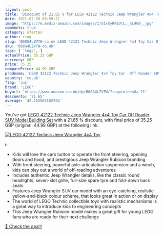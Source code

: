 ```yaml
---
layout: post
title: 'Discount of 21.65 % for LEGO 42122 Technic Jeep Wrangler 4x4 Toy'
date: 2021-02-28 03:59:21
image: 'https://m.media-amazon.com/images/I/51xSyRK6JtL._SL400_.jpg'
comments: true
category: ofertas
author: ring
slug: 'B08G4LZVTW-co.uk LEGO 42122 Technic Jeep Wrangler 4x4 Toy Car Off Roader...'
sku: 'B08G4LZVTW-co.uk'
tags: [ 'lego', ]
actualPrice: 35.25 GBP
currency: GBP
price: 35.25
comparePrice: 44.99 GBP
prodname: 'LEGO 42122 Technic Jeep Wrangler 4x4 Toy Car  Off Roader SUV Model Building Set'
country: 'co.uk'
flag: '🇬🇧'
brand: 'LEGO'
buyurl: 'https://www.amazon.co.uk/dp/B08G4LZVTW/?tag=tolees0a-21'
descuento: '21.65'
average: '42.152564102564'
---
```


You've got [LEGO 42122 Technic Jeep Wrangler 4x4 Toy Car  Off Roader SUV Model Building Set](https://www.amazon.co.uk/dp/B08G4LZVTW/?tag=tolees0a-21) with a  21.65 % discount, with final price of 35.25 GBP (original: 44.99 GBP) at the following link:

[![LEGO 42122 Technic Jeep Wrangler 4x4 Toy](https://m.media-amazon.com/images/I/51xSyRK6JtL._SL400_.jpg)](https://www.amazon.co.uk/dp/B08G4LZVTW/?tag=tolees0a-21)

ℹ️:

- Kids will love the cars button to operate the front steering, opening doors and hood, and prestigious Jeep Wrangler Rubicon branding
- With front steering, powerful axle-articulation suspension and a winch, kids can play out a world of off-roading adventures
- Includes authentic Jeep Wrangler details, like the classic round headlights, seven-slot grille, full-size spare tyre and fold-down back seats
- Features Jeep Wrangler SUV car model with an eye-catching, realistic yellow-and-black colour scheme, that looks great in action or on display
- The world of LEGO Technic collectible toys with realistic mechanisms is a great way to introduce kids to engineering concepts
- This Jeep Wrangler Rubicon model makes a great gift for young LEGO fans who are ready for their next challenge

[🛒 Check the deal!!](https://www.amazon.co.uk/dp/B08G4LZVTW/?tag=tolees0a-21)
